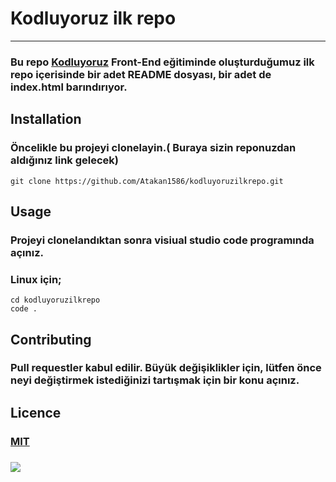 # Kodluyoruz ilk repo
---
### Bu repo [Kodluyoruz](https://www.kodluyoruz.org/) Front-End eğitiminde oluşturduğumuz ilk repo içerisinde bir adet README dosyası, bir adet de index.html barındırıyor.
## Installation
### Öncelikle bu projeyi clonelayin.( Buraya sizin reponuzdan aldığınız link gelecek)
```
git clone https://github.com/Atakan1586/kodluyoruzilkrepo.git
```
## Usage
### Projeyi clonelandıktan sonra visiual studio code programında açınız.
### Linux için;
```
cd kodluyoruzilkrepo
code .
```
## Contributing
### Pull requestler kabul edilir. Büyük değişiklikler için, lütfen önce neyi değiştirmek istediğinizi tartışmak için bir konu açınız.
## Licence
### [MIT](https://choosealicense.com/licenses/mit/)
### ![](https://camo.githubusercontent.com/06cfb69ee04911283e17b4523b0b861f111ad91fd51d7a65f944e6d1a10674bf/68747470733a2f2f6d69726f2e6d656469756d2e636f6d2f6d61782f333135302f322a545a654b306b794854524856763367556938427451672e706e67)